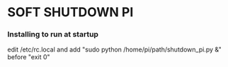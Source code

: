 # SOFT SHUTDOWN PI #

### Installing to run at startup ###

 edit /etc/rc.local and add "sudo python /home/pi/path/shutdown_pi.py &" before "exit 0"
